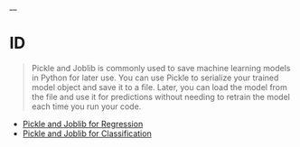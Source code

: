 __

# ID

> Pickle and Joblib is commonly used to save machine learning models in Python for later use. You can use Pickle to serialize your trained model object and save it to a file. Later, you can load the model from the file and use it for predictions without needing to retrain the model each time you run your code.

* [Pickle and Joblib for Regression](https://colab.research.google.com/drive/1MB4A7LLSO-ayiORbeHjzCi4nAz43DDPq?usp=sharing)
* [Pickle and Joblib for Classification](https://colab.research.google.com/drive/17RSHEDCR_R0hjBttse3D6nDBZCx0jV0R?usp=sharing)
